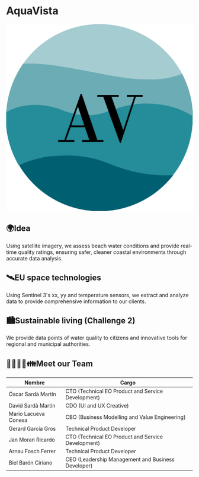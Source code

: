 # AquaVista
![Logo de AquaVista](dive-app-512.png)
## 🌍Idea 

Using satellite imagery, we assess beach water conditions and provide real-time quality ratings, ensuring safer, cleaner coastal environments through accurate data analysis.

## 🛰️EU space technologies 

Using Sentinel 3's xx, yy and temperature sensors, we extract and analyze data to provide comprehensive information to our clients. 

## 🏙️Sustainable living (Challenge 2)

We provide data points of water quality to citizens and innovative tools for regional and municipal authorities. 

## 👨‍👨‍👦‍👦👪Meet our Team  

| Nombre                | Cargo                                             |
|-----------------------|---------------------------------------------------|
| Óscar Sardà Martín    | CTO (Technical EO Product and Service Development)|
| David Sardà Martín    | CDO (UI and UX Creative)                          |
| Mario Lacueva Conesa  | CBO (Business Modelling and Value Engineering)    |
| Gerard García Gros    | Technical Product Developer                      |
| Jan Moran Ricardo     | CTO (Technical EO Product and Service Development)|
| Arnau Fosch Ferrer    | Technical Product Developer                      |
| Biel Barón Ciriano    | CEO (Leadership Management and Business Developer)|
